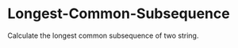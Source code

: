 Longest-Common-Subsequence
==========================

Calculate the longest common subsequence of two string.
